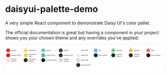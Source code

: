 # daisyui-palette-demo

A very simple React component to demonstrate Daisy UI's color pallet. 

The official documentation is great but having a component in your project shows you your chosen theme and any overrides you've applied. 

!["Daisy UI Palette Demo"](demo.png "Daisy UI Palette Demo")
